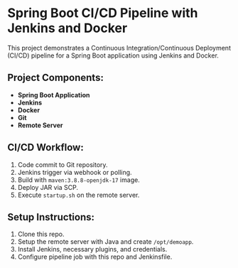 # Spring Boot CI/CD Pipeline with Jenkins and Docker

This project demonstrates a Continuous Integration/Continuous Deployment (CI/CD) pipeline for a Spring Boot application using Jenkins and Docker.

## Project Components:

* **Spring Boot Application**
* **Jenkins**
* **Docker**
* **Git**
* **Remote Server**

## CI/CD Workflow:

1. Code commit to Git repository.
2. Jenkins trigger via webhook or polling.
3. Build with `maven:3.8.8-openjdk-17` image.
4. Deploy JAR via SCP.
5. Execute `startup.sh` on the remote server.

## Setup Instructions:

1. Clone this repo.
2. Setup the remote server with Java and create `/opt/demoapp`.
3. Install Jenkins, necessary plugins, and credentials.
4. Configure pipeline job with this repo and Jenkinsfile.
